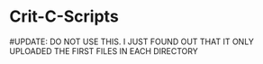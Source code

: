 # Crit-C-Scripts

#UPDATE: DO NOT USE THIS. I JUST FOUND OUT THAT IT ONLY UPLOADED THE FIRST FILES IN EACH DIRECTORY
